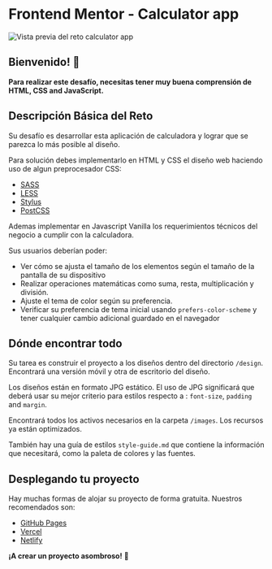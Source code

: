 # Frontend Mentor - Calculator app

![Vista previa del reto calculator app](./design/desktop-preview.jpg)

## Bienvenido! 👋

**Para realizar este desafío, necesitas tener muy buena comprensión de HTML, CSS and JavaScript.**

## Descripción Básica del Reto

Su desafío es desarrollar esta aplicación de calculadora y lograr que se parezca lo más posible al diseño.

Para solución debes implementarlo en HTML y CSS el diseño web haciendo uso de algun preprocesador CSS:

- [SASS](https://sass-lang.com/)
- [LESS](https://lesscss.org/)
- [Stylus](https://stylus-lang.com/)
- [PostCSS](https://postcss.org/)

Ademas implementar en Javascript Vanilla los requerimientos técnicos del negocio a cumplir con la calculadora.

Sus usuarios deberían poder:

- Ver cómo se ajusta el tamaño de los elementos según el tamaño de la pantalla de su dispositivo
- Realizar operaciones matemáticas como suma, resta, multiplicación y división.
- Ajuste el tema de color según su preferencia.
- Verificar su preferencia de tema inicial usando `prefers-color-scheme` y tener cualquier cambio adicional guardado en el navegador


## Dónde encontrar todo

Su tarea es construir el proyecto a los diseños dentro del directorio `/design`. Encontrará una versión móvil y otra de escritorio del diseño.

Los diseños están en formato JPG estático. El uso de JPG significará que deberá usar su mejor criterio para estilos respecto a : `font-size`, `padding` and `margin`. 

Encontrará todos los activos necesarios en la carpeta `/images`. Los recursos ya están optimizados.

También hay una guía de estilos `style-guide.md` que contiene la información que necesitará, como la paleta de colores y las fuentes.


## Desplegando tu proyecto

Hay muchas formas de alojar su proyecto de forma gratuita. Nuestros recomendados son:

- [GitHub Pages](https://pages.github.com/)
- [Vercel](https://vercel.com/)
- [Netlify](https://www.netlify.com/)


**¡A crear un proyecto asombroso!** 🚀
